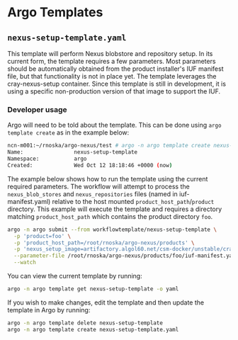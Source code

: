# Argo Templates

## ```nexus-setup-template.yaml```

This template will perform Nexus blobstore and repository setup. In its current form, the template requires a few parameters. Most parameters should be automatically obtained from the product installer's IUF manifest file, but that functionality is not in place yet. The template leverages the cray-nexus-setup container. Since this template is still in development, it is using a specific non-production version of that image to support the IUF.

### Developer usage
Argo will need to be told about the template. This can be done using ```argo template create``` as in the example below:

```bash
ncn-m001:~/rnoska/argo-nexus/test # argo -n argo template create nexus-setup-template.yaml
Name:                nexus-setup-template
Namespace:           argo
Created:             Wed Oct 12 18:18:46 +0000 (now)
```

The example below shows how to run the template using the current required parameters. The workflow will attempt to process the ```nexus_blob_stores``` and ```nexus_repositories``` files (named in iuf-manifest.yaml) relative to the host mounted ```product_host_path```/```product``` directory. This example will execute the template and requires a directory matching ```product_host_path``` which contains the product directory ```foo```.

```bash
argo -n argo submit --from workflowtemplate/nexus-setup-template \
  -p 'product=foo' \
  -p 'product_host_path=/root/rnoska/argo-nexus/products' \
  -p 'nexus_setup_image=artifactory.algol60.net/csm-docker/unstable/cray-nexus-setup:0.8.0-20221021164623_e8d3d3d' \
  --parameter-file /root/rnoska/argo-nexus/products/foo/iuf-manifest.yaml \
  --watch 
```

You can view the current template by running:
```bash
argo -n argo template get nexus-setup-template -o yaml
```

If you wish to make changes, edit the template and then update the template in Argo by running:
```bash
argo -n argo template delete nexus-setup-template
argo -n argo template create nexus-setup-template.yaml
```
